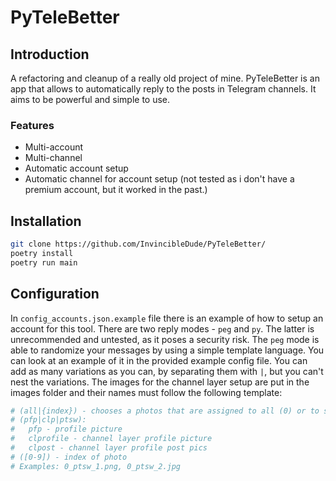 # PyTeleBetter
## Introduction
A refactoring and cleanup of a really old project of mine. 
PyTeleBetter is an app that allows to automatically reply to the posts in Telegram channels. It aims to be powerful and simple to use. 

### Features
- Multi-account
- Multi-channel
- Automatic account setup
- Automatic channel for account setup (not tested as i don't have a premium account, but it worked in the past.)

## Installation
```sh
git clone https://github.com/InvincibleDude/PyTeleBetter/
poetry install
poetry run main
```
## Configuration
In `config_accounts.json.example` file there is an example of how to setup an account for this tool.
There are two reply modes - `peg` and `py`. The latter is unrecommended and untested, as it poses a security risk. 
The `peg` mode is able to randomize your messages by using a simple template language. You can look at an example of it in the provided example config file. You can add as many variations as you can, by separating them with `|`, but you can't nest the variations.
The images for the channel layer setup are put in the images folder and their names must follow the following template:
```python
# (all|{index}) - chooses a photos that are assigned to all (0) or to specific account ({index})
# (pfp|clp|ptsw):
#   pfp - profile picture
#   clprofile - channel layer profile picture
#   clpost - channel layer profile post pics
# ([0-9]) - index of photo
# Examples: 0_ptsw_1.png, 0_ptsw_2.jpg
```
